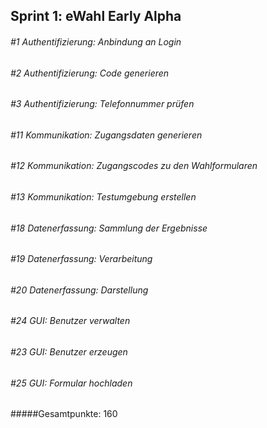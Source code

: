 Sprint 1: eWahl Early Alpha
---------------------------


###### \#1 Authentifizierung: Anbindung an Login
###### \#2 Authentifizierung: Code generieren
###### \#3 Authentifizierung: Telefonnummer prüfen
###### \#11 Kommunikation: Zugangsdaten generieren
###### \#12 Kommunikation: Zugangscodes zu den Wahlformularen
###### \#13 Kommunikation: Testumgebung erstellen
###### \#18 Datenerfassung: Sammlung der Ergebnisse
###### \#19 Datenerfassung: Verarbeitung
###### \#20 Datenerfassung: Darstellung
###### \#24 GUI: Benutzer verwalten
###### \#23 GUI: Benutzer erzeugen
###### \#25 GUI: Formular hochladen

#####Gesamtpunkte:
160